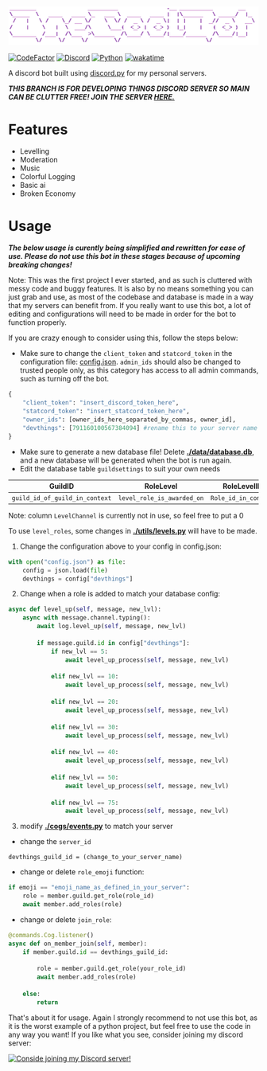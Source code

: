 <img src="./data/img/OneCoolBot.png" title="OneCoolBot"/>

[![CodeFactor](https://www.codefactor.io/repository/github/timothypidashev/onecoolbot/badge?s=381c4994d3a6749b6562fa6140bea03309e8fd85)](https://www.codefactor.io/repository/github/timothypidashev/onecoolbot)
[![Discord](https://discord.com/api/guilds/791160100567384094/embed.png)](https://discord.gg/EDRjZdkGBG)
[![Python](https://img.shields.io/pypi/pyversions/discord.py.svg)](https://pypi.python.org/pypi/discord.py)
[![wakatime](https://wakatime.com/badge/github/timothypidashev/OneCoolBot.svg)](https://wakatime.com/badge/github/timothypidashev/OneCoolBot)

A discord bot built using [discord.py](https://github.com/Rapptz/discord.py) for my personal servers.

***THIS BRANCH IS FOR DEVELOPING THINGS DISCORD SERVER SO MAIN CAN BE CLUTTER FREE! JOIN THE SERVER [HERE.](https://discord.gg/Ax2KMUreyv)***

# Features
* Levelling
* Moderation
* Music
* Colorful Logging
* Basic ai
* Broken Economy

# Usage
***The below usage is curently being simplified and rewritten for ease of use. Please do not use this bot in these stages because of upcoming breaking changes!***

Note: This was the first project I ever started, and as such is cluttered with messy code and buggy features. It is also by no means something you can just grab and use, as most of the codebase and database is made in a way that my servers can benefit from. If you really want to use this bot, a lot of editing and configurations will need to be made in order for the bot to function properly.

If you are crazy enough to consider using this, follow the steps below:
* Make sure to change the `client_token` and `statcord_token` in the configuration file: [config.json](https://github.com/timothypidashev/OneCoolBot/blob/main/config.json). `admin_ids` should also be changed to trusted people only, as this category has access to all admin commands, such as turning off the bot.
```python
{
    "client_token": "insert_discord_token_here",
    "statcord_token": "insert_statcord_token_here",
    "owner_ids": [owner_ids_here_separated_by_commas, owner_id],
    "devthings": [791160100567384094] #rename this to your server name and id
}
```
* Make sure to generate a new database file! Delete **[./data/database.db](https://github.com/timothypidashev/OneCoolBot/blob/database.db)**, and a new database will be generated when the bot is run again.
* Edit the database table `guildsettings` to suit your own needs
<a id="guildsettings"></a>

|             GuildID             |         RoleLevel           |     RoleLevelID       |  LevelCoins                | 
| ------------------------------- | --------------------------- | --------------------- | -------------------------- |
| `guild_id_of_guild_in_context`  |  `level_role_is_awarded_on` |  `Role_id_in_context` |  `coins_awarded_on_levelup`|

Note: column `LevelChannel` is currently not in use, so feel free to put a 0

To use `level_roles`, some changes in **[./utils/levels.py](https://github.com/timothypidashev/OneCoolBot/blob/main/utils/levels.py)** will have to be made.
1. Change the configuration above to your config in config.json:
```python
with open("config.json") as file:
    config = json.load(file)
    devthings = config["devthings"]
```
2. Change when a role is added to match your database config:
```python
async def level_up(self, message, new_lvl):
    async with message.channel.typing():
        await log.level_up(self, message, new_lvl)

        if message.guild.id in config["devthings"]:
            if new_lvl == 5:
                await level_up_process(self, message, new_lvl)

            elif new_lvl == 10:
                await level_up_process(self, message, new_lvl)

            elif new_lvl == 20:
                await level_up_process(self, message, new_lvl)

            elif new_lvl == 30:
                await level_up_process(self, message, new_lvl)

            elif new_lvl == 40:
                await level_up_process(self, message, new_lvl)

            elif new_lvl == 50:
                await level_up_process(self, message, new_lvl)

            elif new_lvl == 75:
                await level_up_process(self, message, new_lvl)
```
3. modify **[./cogs/events.py](https://github.com/timothypidashev/OneCoolBot/blob/main/cogs/events.py)** to match your server
* change the `server_id`
```#DevelopingThings GuildID
devthings_guild_id = (change_to_your_server_name)
```

* change or delete `role_emoji` function:
```python
if emoji == "emoji_name_as_defined_in_your_server":
    role = member.guild.get_role(role_id)
    await member.add_roles(role)
```
* change or delete `join_role`:
```python
@commands.Cog.listener()
async def on_member_join(self, member):
    if member.guild.id == devthings_guild_id:
    
        role = member.guild.get_role(your_role_id)
        await member.add_roles(role)

    else:
        return
```

That's about it for usage. Again I strongly recommend to not use this bot, as it is the worst example of a python project, but feel free to use the code in any way you want! If you like what you see, consider joining my discord server:

[![Conside joining my Discord server!](https://invidget.switchblade.xyz/EDRjZdkGBG)](https://discord.gg/EDRjZdkGBG)
